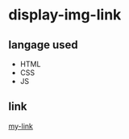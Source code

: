 # display-img-link

## langage used

 - HTML
 - CSS
 - JS
 
## link 

[my-link](https://chardonfrancois.github.io/display-img-link/)
